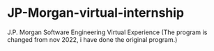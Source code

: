 # JP-Morgan-virtual-internship
 J.P. Morgan Software Engineering Virtual Experience (The program  is changed from nov 2022, i have done the original program.)

